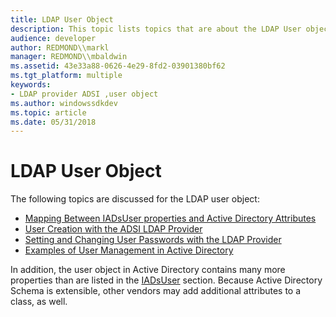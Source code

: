 ```yaml
---
title: LDAP User Object
description: This topic lists topics that are about the LDAP User object.
audience: developer
author: REDMOND\\markl
manager: REDMOND\\mbaldwin
ms.assetid: 43e33a88-0626-4e29-8fd2-03901380bf62
ms.tgt_platform: multiple
keywords:
- LDAP provider ADSI ,user object
ms.author: windowssdkdev
ms.topic: article
ms.date: 05/31/2018
---
```


# LDAP User Object

The following topics are discussed for the LDAP user object:

-   [Mapping Between IADsUser properties and Active Directory Attributes](mapping-between-iadsuser-properties-and-active-directory-attributes.md)
-   [User Creation with the ADSI LDAP Provider](user-creation-with-the-adsi-ldap-provider.md)
-   [Setting and Changing User Passwords with the LDAP Provider](setting-user-passwords-for-ldap-providers.md)
-   [Examples of User Management in Active Directory](examples-of-user-management-in-active-directory.md)

In addition, the user object in Active Directory contains many more properties than are listed in the [IADsUser](iadsuser-property-methods.md) section. Because Active Directory Schema is extensible, other vendors may add additional attributes to a class, as well.

 

 




